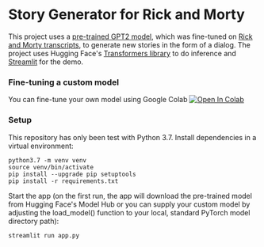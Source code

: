 # Story Generator for Rick and Morty
This project uses a [pre-trained GPT2 model](https://huggingface.co/gpt2), which was fine-tuned on [Rick and Morty transcripts](https://rickandmorty.fandom.com/wiki/Category:Transcripts), to generate new stories in the form of a dialog. The project uses Hugging Face's [Transformers library](https://github.com/huggingface/transformers) to do inference and [Streamlit](https://www.streamlit.io/) for the demo. 



### Fine-tuning a custom model

You can fine-tune your own model using Google Colab [![Open In Colab](https://colab.research.google.com/assets/colab-badge.svg)](https://colab.research.google.com/drive/1opXtwhZ02DjdyoVlafiF3Niec4GqPJvC?usp=sharing)

### Setup

This repository has only been test with Python 3.7. Install dependencies in a virtual environment:
```
python3.7 -m venv venv
source venv/bin/activate
pip install --upgrade pip setuptools
pip install -r requirements.txt
```

Start the app (on the first run, the app will download the pre-trained model from Hugging Face's Model Hub or you can supply your custom model by adjusting the load_model() function to your local, standard PyTorch model directory path):
```
streamlit run app.py
```